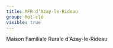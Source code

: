 ```yaml
---
title: MFR d'Azay-le-Rideau
group: Mot-clé
visible: true
---
```

Maison Familiale Rurale d'Azay-le-Rideau